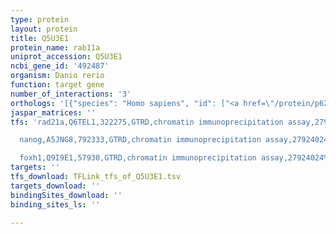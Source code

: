 ```yaml
---
type: protein
layout: protein
title: Q5U3E1
protein_name: rab11a
uniprot_accession: Q5U3E1
ncbi_gene_id: '492487'
organism: Danio rerio
function: target gene
number_of_interactions: '3'
orthologs: '[{"species": "Homo sapiens", "id": ["<a href=\"/protein/p62491\">P62491</a>", "<a href=\"/protein/q15907\">Q15907</a>"]}, {"species": "Mus musculus", "id": ["<a href=\"/protein/p46638\">P46638</a>", "<a href=\"/protein/p62492\">P62492</a>"]}, {"species": "Rattus norvegicus", "id": ["<a href=\"/protein/o35509\">O35509</a>", "<a href=\"/protein/p62494\">P62494</a>"]}, {"species": "Drosophila melanogaster", "id": ["<a href=\"/protein/o18335\">O18335</a>"]}, {"species": "Caenorhabditis elegans", "id": ["<a href=\"/protein/o01803\">O01803</a>"]}, {"species": "Saccharomyces cerevisiae", "id": ["<a href=\"/protein/p38555\">P38555</a>", "<a href=\"/protein/p51996\">P51996</a>"]}]'
jaspar_matrices: ''
tfs: 'rad21a,Q6TEL1,322275,GTRD,chromatin immunoprecipitation assay,27924024%5Buid%5D,No

  nanog,A5JNG8,792333,GTRD,chromatin immunoprecipitation assay,27924024%5Buid%5D,No

  foxh1,Q9I9E1,57930,GTRD,chromatin immunoprecipitation assay,27924024%5Buid%5D,No'
targets: ''
tfs_download: TFLink_tfs_of_Q5U3E1.tsv
targets_download: ''
bindingSites_download: ''
binding_sites_ls: ''

---
```


